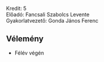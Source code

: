 Kredit: 5\
Előadó: Fancsali Szabolcs Levente\
Gyakorlatvezető: Gonda János Ferenc

## Vélemény
- Félév végén
